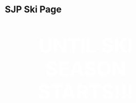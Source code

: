 # SJP Ski Page
<!DOCTYPE HTML>
<html>
<head>
<meta name="viewport" content="width=device-width, initial-scale=1">
<style>
p {
  text-align: center;
  font-size: 60px;
  margin-top: 0px;
}
</style>
</head>
<body>

<p style="color:rgb(255,255,25);"id="demo"></p>

<script>
// Set the date we're counting down to
var countDownDate = new Date("Nov 15, 2021 15:30:00").getTime();

// Update the count down every 1 second
var x = setInterval(function() {

  // Get today's date and time
  var now = new Date().getTime();
    
  // Find the distance between now and the count down date
  var distance = countDownDate - now;
    
  // Time calculations for days, hours, minutes and seconds
  var days = Math.floor(distance / (1000 * 60 * 60 * 24));
  var hours = Math.floor((distance % (1000 * 60 * 60 * 24)) / (1000 * 60 * 60));
  var minutes = Math.floor((distance % (1000 * 60 * 60)) / (1000 * 60));
  var seconds = Math.floor((distance % (1000 * 60)) / 1000);
    
  // Output the result in an element with id="demo"
  document.getElementById("demo").innerHTML = days + "d " + hours + "h "
  + minutes + "m " + seconds + "s ";
    
  // If the count down is over, write some text 
  if (distance < 0) {
    clearInterval(x);
    document.getElementById("demo").innerHTML = "EXPIRED";
  }
}, 1000);
</script>
<h1>
<p style="color:rgb(255,255,255);">UNTIL SKI SEASON STARTS!!!</p>
<style>
body {
  background-image: url('https://i.imgur.com/lzrZar4.png');
  background-repeat: no-repeat;
  background-attachment: fixed; 
  background-size: 100% 100%;
}
</style>
</h1>
</body>
</html>
